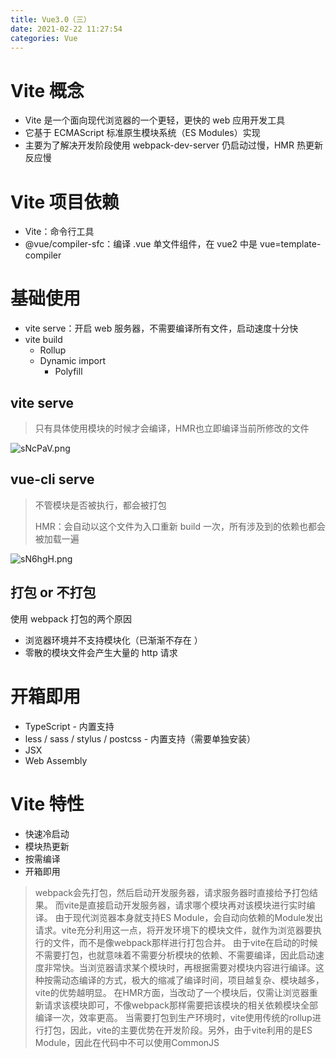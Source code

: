 ```yaml
---
title: Vue3.0（三）
date: 2021-02-22 11:27:54
categories: Vue
---
```


# Vite 概念

* Vite 是一个面向现代浏览器的一个更轻，更快的 web 应用开发工具
* 它基于 ECMAScript 标准原生模块系统（ES Modules）实现
* 主要为了解决开发阶段使用 webpack-dev-server 仍启动过慢，HMR 热更新反应慢

# Vite 项目依赖

* Vite：命令行工具
* @vue/compiler-sfc：编译 .vue 单文件组件，在 vue2 中是 vue=template-compiler

# 基础使用

* vite serve：开启 web 服务器，不需要编译所有文件，启动速度十分快
* vite build
  * Rollup
  * Dynamic import
    * Polyfill

## vite serve

> 只有具体使用模块的时候才会编译，HMR也立即编译当前所修改的文件

![sNcPaV.png](https://s3.ax1x.com/2021/01/13/sNcPaV.png)

## vue-cli serve

> 不管模块是否被执行，都会被打包
>
> HMR：会自动以这个文件为入口重新 build 一次，所有涉及到的依赖也都会被加载一遍

![sN6hgH.png](https://s3.ax1x.com/2021/01/13/sN6hgH.png)

## 打包 or 不打包

使用 webpack 打包的两个原因

* 浏览器环境并不支持模块化（已渐渐不存在 ）
* 零散的模块文件会产生大量的 http 请求

# 开箱即用

* TypeScript - 内置支持
* less / sass / stylus / postcss - 内置支持（需要单独安装）
* JSX
* Web Assembly

# Vite 特性

* 快速冷启动
* 模块热更新
* 按需编译
* 开箱即用

> webpack会先打包，然后启动开发服务器，请求服务器时直接给予打包结果。 而vite是直接启动开发服务器，请求哪个模块再对该模块进行实时编译。 由于现代浏览器本身就支持ES Module，会自动向依赖的Module发出请求。vite充分利用这一点，将开发环境下的模块文件，就作为浏览器要执行的文件，而不是像webpack那样进行打包合并。 由于vite在启动的时候不需要打包，也就意味着不需要分析模块的依赖、不需要编译，因此启动速度非常快。当浏览器请求某个模块时，再根据需要对模块内容进行编译。这种按需动态编译的方式，极大的缩减了编译时间，项目越复杂、模块越多，vite的优势越明显。 在HMR方面，当改动了一个模块后，仅需让浏览器重新请求该模块即可，不像webpack那样需要把该模块的相关依赖模块全部编译一次，效率更高。 当需要打包到生产环境时，vite使用传统的rollup进行打包，因此，vite的主要优势在开发阶段。另外，由于vite利用的是ES Module，因此在代码中不可以使用CommonJS